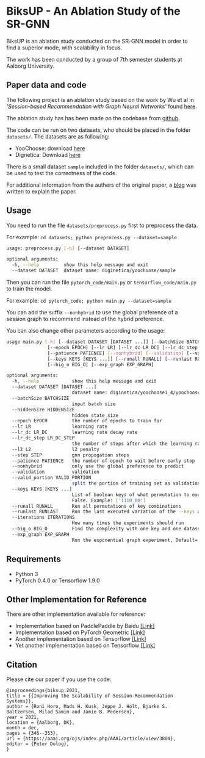 # BiksUP - An Ablation Study of the SR-GNN

BiksUP is an ablation study conducted on the SR-GNN model in order to find a superior mode, with scalability in focus.

The work has been conducted by a group of 7th semester students at Aalborg University.

## Paper data and code

The following project is an ablation study based on the work by Wu et al in *'Session-based Recommendation with Graph Neural Networks'* found [here](https://ojs.aaai.org//index.php/AAAI/article/view/3804).

The ablation study has has been made on the codebase from [github](https://github.com/CRIPAC-DIG/SR-GNN).


<!-- 
This is the code for the AAAI 2019 Paper: [Session-based Recommendation with Graph Neural Networks](https://arxiv.org/abs/1811.00855). We have implemented our methods in both **Tensorflow** and **Pytorch**. -->

The code can be run on two datasets, who should be placed in the folder `datasets/`. The datasets are as following:

 * YooChoose: download [here](https://www.kaggle.com/chadgostopp/recsys-challenge-2015)
 * Dignetica: Download [here](https://competitions.codalab.org/competitions/11161)
<!-- 
Here are two datasets we used in our paper. After downloaded the datasets, you can put them in the folder `datasets/`:

- YOOCHOOSE: <http://2015.recsyschallenge.com/challenge.html>

- DIGINETICA: <http://cikm2016.cs.iupui.edu/cikm-cup> or <https://competitions.codalab.org/competitions/11161> -->

There is a small dataset `sample` included in the folder `datasets/`, which can be used to test the correctness of the code.

For additional information from the authers of the original paper, a [blog](https://sxkdz.github.io/research/SR-GNN) was written to explain the paper.
<!-- 
We have also written a [blog](https://sxkdz.github.io/research/SR-GNN) explaining the paper. -->

## Usage

You need to run the file  `datasets/preprocess.py` first to preprocess the data.

For example: `cd datasets; python preprocess.py --dataset=sample`

```bash
usage: preprocess.py [-h] [--dataset DATASET]

optional arguments:
  -h, --help         show this help message and exit
  --dataset DATASET  dataset name: diginetica/yoochoose/sample
```

Then you can run the file `pytorch_code/main.py` or `tensorflow_code/main.py` to train the model.

For example: `cd pytorch_code; python main.py --dataset=sample`

You can add the suffix `--nonhybrid` to use the global preference of a session graph to recommend instead of the hybrid preference.

You can also change other parameters according to the usage:

```bash
usage main.py [-h] [--dataset DATASET [DATASET ...]] [--batchSize BATCHSIZE] [--hiddenSize HIDDENSIZE]
               [--epoch EPOCH] [--lr LR] [--lr_dc LR_DC] [--lr_dc_step LR_DC_STEP] [--l2 L2] [--step STEP]
               [--patience PATIENCE] [--nonhybrid] [--validation] [--valid_portion VALID_PORTION]
               [--keys KEYS [KEYS ...]] [--runall RUNALL] [--runlast RUNLAST] [--iterations ITERATIONS]
               [--big_o BIG_O] [--exp_graph EXP_GRAPH]

optional arguments:
  -h, --help            show this help message and exit
  --dataset DATASET [DATASET ...]
                        dataset name: diginetica/yoochoose1_4/yoochoose1_64/sample
  --batchSize BATCHSIZE
                        input batch size
  --hiddenSize HIDDENSIZE
                        hidden state size
  --epoch EPOCH         the number of epochs to train for
  --lr LR               learning rate
  --lr_dc LR_DC         learning rate decay rate
  --lr_dc_step LR_DC_STEP
                        the number of steps after which the learning rate decay
  --l2 L2               l2 penalty
  --step STEP           gnn propogation steps
  --patience PATIENCE   the number of epoch to wait before early stop
  --nonhybrid           only use the global preference to predict
  --validation          validation
  --valid_portion VALID_PORTION
                        split the portion of training set as validation set
  --keys KEYS [KEYS ...]
                        List of boolean keys of what permutation to execute, '1' = True, '0'=False, '_' = True and
                        False. Example: ['1110_00']
  --runall RUNALL       Run all permutations of key combinations
  --runlast RUNLAST     Run the last executed variation of the --keys argument
  --iterations ITERATIONS
                        How many times the experiments should run
  --big_o BIG_O         Find the complexity with one key and one dataset
  --exp_graph EXP_GRAPH
                        Run the exponential graph experiment, Default='False'
```

## Requirements

- Python 3
- PyTorch 0.4.0 or Tensorflow 1.9.0

## Other Implementation for Reference
There are other implementation available for reference:
- Implementation based on PaddlePaddle by Baidu [[Link]](https://github.com/PaddlePaddle/models/tree/develop/PaddleRec/gnn)
- Implementation based on PyTorch Geometric [[Link]](https://github.com/RuihongQiu/SR-GNN_PyTorch-Geometric)
- Another implementation based on Tensorflow [[Link]](https://github.com/jimanvlad/SR-GNN)
- Yet another implementation based on Tensorflow [[Link]](https://github.com/loserChen/TensorFlow-In-Practice/tree/master/SRGNN)

## Citation

Please cite our paper if you use the code:

```
@inproceedings{biksup:2021,
title = {{Improving the Scalability of Session-Recommendation Systems}},
author = {Roni Horo, Mads H. Kusk, Jeppe J. Holt, Bjarke S. Baltzersen, Milad Samim and Jamie B. Pedersen},
year = 2021,
location = {Aalborg, DK},
month = dec,
pages = {346--353},
url = {https://aaai.org/ojs/index.php/AAAI/article/view/3804},
editor = {Peter Dolog},
}
```

